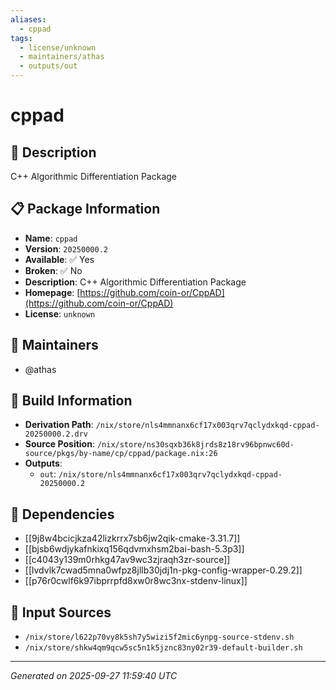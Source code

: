 ```yaml
---
aliases:
  - cppad
tags:
  - license/unknown
  - maintainers/athas
  - outputs/out
---
```


# cppad

## 📝 Description

C++ Algorithmic Differentiation Package

## 📋 Package Information

- **Name**: `cppad`
- **Version**: `20250000.2`
- **Available**: ✅ Yes
- **Broken**: ✅ No
- **Description**: C++ Algorithmic Differentiation Package
- **Homepage**: [https://github.com/coin-or/CppAD](https://github.com/coin-or/CppAD)
- **License**: `unknown`
## 👥 Maintainers

- @athas


## 🔧 Build Information

- **Derivation Path**: `/nix/store/nls4mmnanx6cf17x003qrv7qclydxkqd-cppad-20250000.2.drv`
- **Source Position**: `/nix/store/ns30sqxb36k8jrds8z18rv96bpnwc60d-source/pkgs/by-name/cp/cppad/package.nix:26`
- **Outputs**:
  - `out`:  `/nix/store/nls4mmnanx6cf17x003qrv7qclydxkqd-cppad-20250000.2`

## 🔗 Dependencies

- [[9j8w4bcicjkza42lizkrrx7sb6jw2qik-cmake-3.31.7]]
- [[bjsb6wdjykafnkixq156qdvmxhsm2bai-bash-5.3p3]]
- [[c4043y139m0rhkg47av9wc3zjraqh3zr-source]]
- [[lvdvlk7cwad5mna0wfpz8jllb30jdj1n-pkg-config-wrapper-0.29.2]]
- [[p76r0cwlf6k97ibprrpfd8xw0r8wc3nx-stdenv-linux]]

## 📁 Input Sources

- `/nix/store/l622p70vy8k5sh7y5wizi5f2mic6ynpg-source-stdenv.sh`
- `/nix/store/shkw4qm9qcw5sc5n1k5jznc83ny02r39-default-builder.sh`

---
*Generated on 2025-09-27 11:59:40 UTC*
